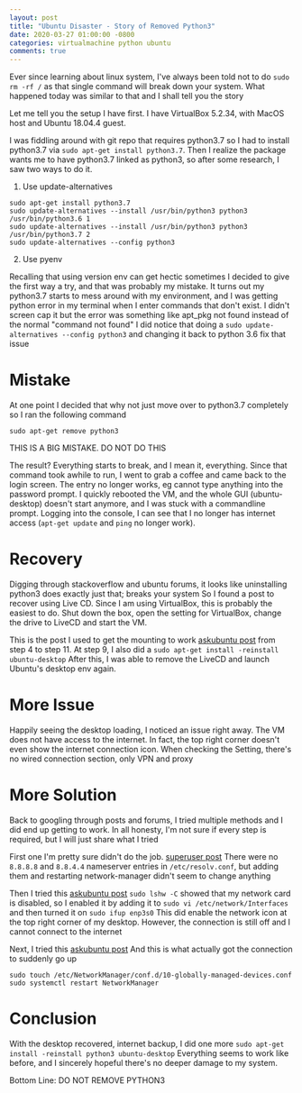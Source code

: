 ```yaml
---
layout: post
title: "Ubuntu Disaster - Story of Removed Python3"
date: 2020-03-27 01:00:00 -0800
categories: virtualmachine python ubuntu
comments: true
---
```


Ever since learning about linux system, I've always been told not to do `sudo rm -rf /` as that single command will break down your system.
What happened today was similar to that and I shall tell you the story

Let me tell you the setup I have first.  I have VirtualBox 5.2.34, with MacOS host and Ubuntu 18.04.4 guest. 

I was fiddling around with git repo that requires python3.7 so I had to install python3.7 via `sudo apt-get install python3.7`. Then I realize the package wants me to have python3.7 linked as python3, so after some research, I saw two ways to do it.

1. Use update-alternatives
```
sudo apt-get install python3.7
sudo update-alternatives --install /usr/bin/python3 python3 /usr/bin/python3.6 1
sudo update-alternatives --install /usr/bin/python3 python3 /usr/bin/python3.7 2
sudo update-alternatives --config python3
```

2. Use pyenv

Recalling that using version env can get hectic sometimes I decided to give the first way a try,
and that was probably my mistake.  It turns out my python3.7 starts to mess around with my environment,
and I was getting python error in my terminal when I enter commands that don't exist.
I didn't screen cap it but the error was something like apt_pkg not found instead of the normal "command not found"
I did notice that doing a `sudo update-alternatives --config python3` and changing it back to python 3.6 fix that issue

# Mistake
At one point I decided that why not just move over to python3.7 completely so I ran the following command
```
sudo apt-get remove python3
```
THIS IS A BIG MISTAKE.  DO NOT DO THIS

The result? Everything starts to break, and I mean it, everything.
Since that command took awhile to run, I went to grab a coffee and came back to the login screen.
The entry no longer works, eg cannot type anything into the password prompt.
I quickly rebooted the VM, and the whole GUI (ubuntu-desktop) doesn't start anymore, and I was stuck with a commandline prompt.
Logging into the console, I can see that I no longer has internet access (`apt-get update` and `ping` no longer work). 

# Recovery
Digging through stackoverflow and ubuntu forums, it looks like uninstalling python3 does exactly just that; breaks your system
So I found a post to recover using Live CD.  Since I am using VirtualBox, this is probably the easiest to do.
Shut down the box, open the setting for VirtualBox, change the drive to LiveCD and start the VM. 

This is the post I used to get the mounting to work [askubuntu post](https://askubuntu.com/questions/985288/how-to-restore-a-virtual-system-after-accidentally-removing-all-kernels)  from step 4 to step 11.
At step 9, I also did a `sudo apt-get install -reinstall ubuntu-desktop`
After this, I was able to remove the LiveCD and launch Ubuntu's desktop env again.

# More Issue
Happily seeing the desktop loading, I noticed an issue right away.  The VM does not have access to the internet.
In fact, the top right corner doesn't even show the internet connection icon.  When checking the Setting, there's no wired connection section, only VPN and proxy

# More Solution
Back to googling through posts and forums, I tried multiple methods and I did end up getting to work.  In all honesty, I'm not sure if 
every step is required, but I will just share what I tried

First one I'm pretty sure didn't do the job. [superuser post](https://superuser.com/questions/648396/virtualbox-ubuntu-can-not-connect-to-internet)
There were no `8.8.8.8` and `8.8.4.4` nameserver entries in `/etc/resolv.conf`, but adding them and restarting network-manager didn't seem to change anything

Then I tried this [askubuntu post](https://askubuntu.com/questions/1049302/wired-ethernet-not-working-ubuntu-18-04)
`sudo lshw -C` showed that my network card is disabled, so I enabled it by adding it to 
`sudo vi /etc/network/Interfaces`  and then turned it on 
`sudo ifup enp3s0`
This did enable the network icon at the top right corner of my desktop.  However, the connection is still off and I cannot connect to the internet

Next, I tried this [askubuntu post](https://askubuntu.com/questions/1088953/ubuntu-18-04-missing-wired-connections-in-settings)
And this is what actually got the connection to suddenly go up
```
sudo touch /etc/NetworkManager/conf.d/10-globally-managed-devices.conf
sudo systemctl restart NetworkManager
```

# Conclusion
With the desktop recovered, internet backup, I did one more `sudo apt-get install -reinstall python3 ubuntu-desktop`
Everything seems to work like before, and I sincerely hopeful there's no deeper damage to my system.

Bottom Line: DO NOT REMOVE PYTHON3 
